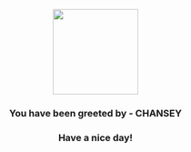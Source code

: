 <p align="center">
            <img src="https://raw.githubusercontent.com/PokeAPI/sprites/master/sprites/pokemon/113.png" width="150" height="150">
          </p>
          <h3 align="center">You have been greeted by - <b>CHANSEY</b></h3>
          <h3 align="center">Have a nice day!</h3>

